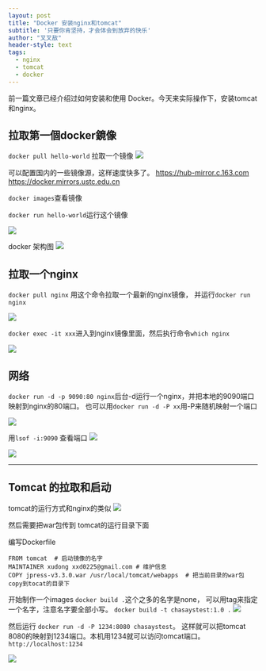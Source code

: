 ```yaml
---
layout: post
title: "Docker 安装nginx和tomcat"
subtitle: '只要你肯坚持，才会体会到放弃的快乐'
author: "叉叉敌"
header-style: text
tags:
  - nginx
  - tomcat
  - docker
---
```


前一篇文章已经介绍过如何安装和使用 Docker。今天来实际操作下，安装tomcat和nginx。

## 拉取第一個docker鏡像

`docker pull hello-world` 拉取一个镜像
![](https://gitee.com/chasays/mdPic/raw/master/uPic/93Y7YG.png)

可以配置国内的一些镜像源，这样速度快多了。
https://hub-mirror.c.163.com
https://docker.mirrors.ustc.edu.cn




`docker images`查看镜像

`docker run hello-world`运行这个镜像

![](https://gitee.com/chasays/mdPic/raw/master/uPic/PxRpTy.png)

docker 架构图
![](https://gitee.com/chasays/mdPic/raw/master/uPic/ZWj9mz.jpg)


## 拉取一个nginx

`docker pull nginx` 用这个命令拉取一个最新的nginx镜像， 并运行`docker run nginx`

![](https://gitee.com/chasays/mdPic/raw/master/uPic/As37uE.png)

`docker exec -it xxx`进入到nginx镜像里面，然后执行命令`which nginx`

![](https://gitee.com/chasays/mdPic/raw/master/uPic/bN4ZFZ.png)

## 网络

`docker run -d -p 9090:80 nginx`后台-d运行一个nginx，并把本地的9090端口映射到nginx的80端口。
也可以用`docker run -d -P xx`用-P来随机映射一个端口

![](https://gitee.com/chasays/mdPic/raw/master/uPic/1Bsctx.png)

用`lsof -i:9090` 查看端口
![](https://gitee.com/chasays/mdPic/raw/master/uPic/577109.png)

![](https://gitee.com/chasays/mdPic/raw/master/uPic/pTssU2.png)

---

## Tomcat 的拉取和启动

tomcat的运行方式和nginx的类似
![](https://gitee.com/chasays/mdPic/raw/master/uPic/fBQcYS.png)


然后需要把war包传到 tomcat的运行目录下面

编写Dockerfile
```
FROM tomcat  # 启动镜像的名字
MAINTAINER xudong xxd0225@gmail.com # 维护信息
COPY jpress-v3.3.0.war /usr/local/tomcat/webapps  # 把当前目录的war包copy到tocat的目录下
```

开始制作一个images
`docker build .`这个之多的名字是none， 可以用tag来指定一个名字，注意名字要全部小写。
`docker build -t chasaystest:1.0 .`
![](https://gitee.com/chasays/mdPic/raw/master/uPic/AdDxUO.png)

然后运行
`docker run -d -P 1234:8080 chasaystest`。 这样就可以把tomcat 8080的映射到1234端口。本机用1234就可以访问tomcat端口。`http://localhost:1234`

![](https://gitee.com/chasays/mdPic/raw/master/uPic/nJeU0v.png)



